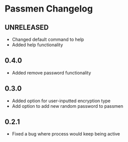 # Passmen Changelog

## UNRELEASED
* Changed default command to help
* Added help functionality

## 0.4.0
* Added remove password functionality

## 0.3.0
* Added option for user-inputted encryption type
* Add option to add new random password to passmen

## 0.2.1
* Fixed a bug where process would keep being active